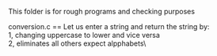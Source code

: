This folder is for rough programs and checking purposes

conversion.c == Let us enter a string and return the string  by:\
1, changing uppercase to lower and vice versa\
2, eliminates all others expect alpphabets\